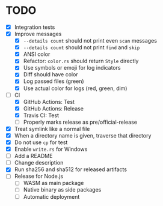 # TODO

* [x] Integration tests
* [x] Improve messages
  * [x] `--details count` should not print even `scan` messages
  * [x] `--details count` should not print `find` and `skip`
  * [x] ANSI color
  * [x] Refactor: `color.rs` should return `Style` directly
  * [x] Use symbols or emoji for log indicators
  * [x] Diff should have color
  * [x] Log passed files (green)
  * [x] Use actual color for logs (red, green, dim)
* [ ] CI
  * [x] GitHub Actions: Test
  * [x] GitHub Actions: Release
  * [x] Travis CI: Test
  * [ ] Properly marks release as pre/official-release
* [x] Treat symlink like a normal file
* [x] When a directory name is given, traverse that directory
* [x] Do not use `cp` for test
* [x] Enable `write.rs` for Windows
* [ ] Add a README
* [ ] Change description
* [x] Run sha256 and sha512 for released artifacts
* [ ] Release for Node.js
  * [ ] WASM as main package
  * [ ] Native binary as side packages
  * [ ] Automatic deployment
